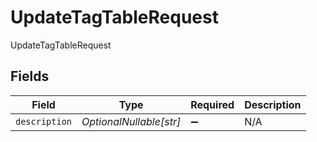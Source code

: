 # UpdateTagTableRequest

UpdateTagTableRequest


## Fields

| Field                   | Type                    | Required                | Description             |
| ----------------------- | ----------------------- | ----------------------- | ----------------------- |
| `description`           | *OptionalNullable[str]* | :heavy_minus_sign:      | N/A                     |